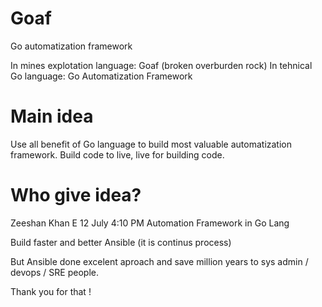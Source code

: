 # Goaf
Go automatization framework

In mines explotation language: Goaf (broken overburden rock)
In tehnical Go language: Go Automatization Framework 

# Main idea

Use all benefit of Go language to build most valuable automatization framework. 
Build code to live, live for building code. 

# Who give idea?
Zeeshan Khan E 12 July 4:10 PM Automation Framework in Go Lang

Build faster and better Ansible (it is continus process)

But Ansible done excelent aproach and save million years to sys admin / devops / SRE people. 

Thank you for that ! 

 


